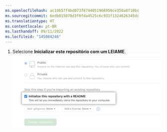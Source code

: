 ```yaml
---
ms.openlocfilehash: ac10b57f4bd073f8744051966950ce350a8f10bc
ms.sourcegitcommit: 6edb015070d3f0fda4525c6c931f1324626345dc
ms.translationtype: HT
ms.contentlocale: pt-BR
ms.lasthandoff: 09/11/2022
ms.locfileid: "145084246"
---
```

1. Selecione **Inicializar este repositório com um LEIAME**.
  ![Caixa de seleção Inicializar este repositório com um LEIAME](/assets/images/help/repository/initialize-with-readme.png)
